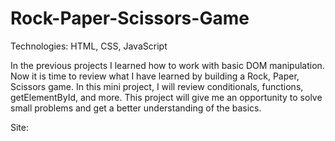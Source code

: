 # Rock-Paper-Scissors-Game

Technologies: HTML, CSS, JavaScript

In the previous projects I learned how to work with basic DOM manipulation. Now it is time to review what I have learned by building a Rock, Paper, Scissors game.
In this mini project, I will review conditionals, functions, getElementById, and more. This project will give me an opportunity to solve small problems and get a better understanding of the basics.

Site: 
